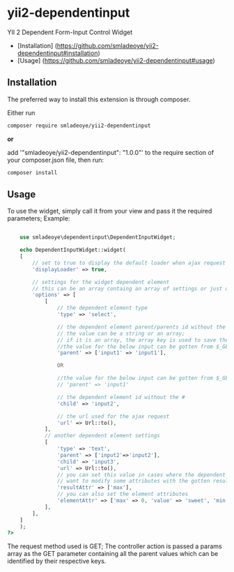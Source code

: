 # yii2-dependentinput
YII 2 Dependent Form-Input Control Widget

- [Installation] (https://github.com/smladeoye/yii2-dependentinput#installation)
- [Usage] (https://github.com/smladeoye/yii2-dependentinput#usage)


## Installation

The preferred way to install this extension is through composer.

Either run

```bash
composer require smladeoye/yii2-dependentinput
```

**or**

add '"smladeoye/yii2-dependentinput": "1.0.0"' to the require section of your composer.json file, then run:

```bash
composer install
```

## Usage

To use the widget, simply call it from your view and pass it the required parameters;
Example:

```php

    use smladeoye\dependentinput\DependentInputWidget;

    echo DependentInputWidget::widget(
    [
        // set to true to display the default loader when ajax request is being made
        'displayLoader' => true,

        // settings for the widget dependent element
        // this can be an array containg an array of settings or just one array with the setting
        'options' => [
            [
                // the dependent element type
                'type' => 'select',

                // the dependent element parent/parents id without the #
                // the value can be a string or an array;
                // if it is an array, the array key is used to save the value
                //the value for the below input can be gotten from $_GET['params']['input1']
                'parent' => ['input1' => 'input1'],

                OR

                //the value for the below input can be gotten from $_GET['params'][0]
                // 'parent' => 'input1'

                // the dependent element id without the #
                'child' => 'input2',

                // the url used for the ajax request
                'url' => Url::to(),
            ],
            // another dependent element settings
            [
                'type' => 'text',
                'parent' => ['input2'=>'input2'],
                'child' => 'input3',
                'url' => Url::to(),
                // you can set this value in cases where the dependent is an input and you
                // want to modify some attributes with the gotten result
                'resultAttr' => ['max'],
                // you can also set the element attributes
                'elementAttr' => ['max' => 0, 'value' => 'sweet', 'min' => 0]
            ],
        ],
    ]
    );
?>

```

The request method used is GET; The controller action is passed a params array as the GET parameter
containing all the parent values which can be identified by their respective keys.